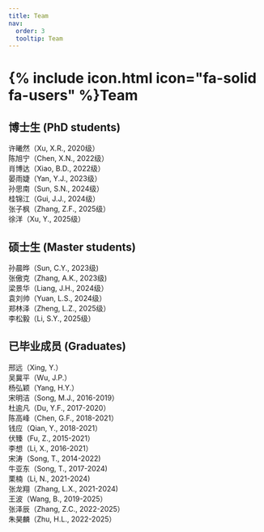 ```yaml
---
title: Team
nav:
  order: 3
  tooltip: Team
---
```


# {% include icon.html icon="fa-solid fa-users" %}Team

## 博士生 (PhD students)

许曦然（Xu, X.R., 2020级）  
陈旭宁（Chen, X.N., 2022级）  
肖博达（Xiao, B.D., 2022级）  
晏雨婕（Yan, Y.J., 2023级）  
孙思南（Sun, S.N., 2024级）  
桂锦江（Gui, J.J., 2024级）  
张子枫（Zhang, Z.F., 2025级）  
徐洋（Xu, Y., 2025级）

## 硕士生 (Master students)
  
孙晨晔（Sun, C.Y., 2023级)  
张傲克（Zhang, A.K., 2023级)  
梁景华（Liang, J.H., 2024级）  
袁刘帅（Yuan, L.S., 2024级）  
郑林泽（Zheng, L.Z., 2025级）  
李松毅（Li, S.Y., 2025级）  

## 已毕业成员 (Graduates)

邢远（Xing, Y.）  
吴冀平（Wu, J.P.）  
杨弘颖（Yang, H.Y.）  
宋明洁（Song, M.J., 2016-2019）  
杜逾凡（Du, Y.F., 2017-2020）  
陈高峰（Chen, G.F., 2018-2021）  
钱应（Qian, Y., 2018-2021）  
伏臻（Fu, Z., 2015-2021）  
李想（Li, X., 2016-2021）  
宋涛（Song, T., 2014-2022)  
牛亚东（Song, T., 2017-2024)  
栗楠（Li, N., 2021-2024)  
张龙翔（Zhang, L.X., 2021-2024)  
王波（Wang, B., 2019-2025）  
张泽辰（Zhang, Z.C., 2022-2025）   
朱昊麟（Zhu, H.L., 2022-2025）
